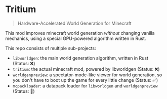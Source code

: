 # Tritium

> Hardware-Accelerated World Generation for Minecraft

This mod improves minecraft world generation *without* changing vanilla mechanics,
using a special GPU-powered algorithm written in Rust.

This repo consists of multiple sub-projects:

- `libworldgen`: the main world generation algorithm, written in Rust (Status: ❌)
- `tritium`: the actual minecraft mod, powered by libworldgen (Status: ❌)
- `worldgenpreview`: a spectator-mode-like viewer for world generation, so you don't have to boot up the game for every little change (Status: ✅)
- `mcpackloader`: a datapack loader for `libworldgen` and `worldgenpreview` (Status: 🚧)
